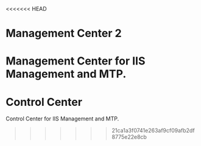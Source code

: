 <<<<<<< HEAD
# Management Center 2

Management Center for IIS Management and MTP. 
=======
# Control Center

Control Center for IIS Management and MTP. 
>>>>>>> 21ca1a3f0741e263af9cf09afb2df8775e22e8cb
